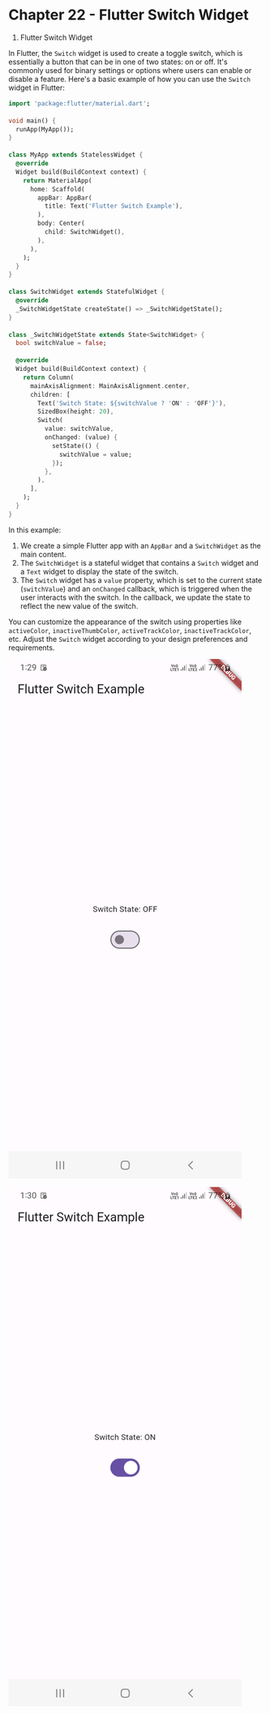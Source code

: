 # Chapter 22 - Flutter Switch Widget
 
1. Flutter Switch Widget

In Flutter, the `Switch` widget is used to create a toggle switch, which is essentially a button that can be in one of two states: on or off. It's commonly used for binary settings or options where users can enable or disable a feature. Here's a basic example of how you can use the `Switch` widget in Flutter:

```dart
import 'package:flutter/material.dart';

void main() {
  runApp(MyApp());
}

class MyApp extends StatelessWidget {
  @override
  Widget build(BuildContext context) {
    return MaterialApp(
      home: Scaffold(
        appBar: AppBar(
          title: Text('Flutter Switch Example'),
        ),
        body: Center(
          child: SwitchWidget(),
        ),
      ),
    );
  }
}

class SwitchWidget extends StatefulWidget {
  @override
  _SwitchWidgetState createState() => _SwitchWidgetState();
}

class _SwitchWidgetState extends State<SwitchWidget> {
  bool switchValue = false;

  @override
  Widget build(BuildContext context) {
    return Column(
      mainAxisAlignment: MainAxisAlignment.center,
      children: [
        Text('Switch State: ${switchValue ? 'ON' : 'OFF'}'),
        SizedBox(height: 20),
        Switch(
          value: switchValue,
          onChanged: (value) {
            setState(() {
              switchValue = value;
            });
          },
        ),
      ],
    );
  }
}
```

In this example:

1. We create a simple Flutter app with an `AppBar` and a `SwitchWidget` as the main content.
2. The `SwitchWidget` is a stateful widget that contains a `Switch` widget and a `Text` widget to display the state of the switch.
3. The `Switch` widget has a `value` property, which is set to the current state (`switchValue`) and an `onChanged` callback, which is triggered when the user interacts with the switch. In the callback, we update the state to reflect the new value of the switch.

You can customize the appearance of the switch using properties like `activeColor`, `inactiveThumbColor`, `activeTrackColor`, `inactiveTrackColor`, etc. Adjust the `Switch` widget according to your design preferences and requirements.

![Image](2.png)

![Image](3.png)